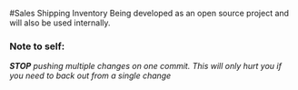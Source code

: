 #Sales Shipping Inventory
Being developed as an open source project and will also be used internally.

### Note to self:
***STOP** pushing multiple changes on one commit. This will only hurt you if you need to back out from a single change*

